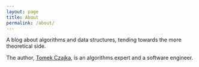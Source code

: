 ```yaml
---
layout: page
title: About
permalink: /about/
---
```

A blog about algorithms and data structures, tending towards the more theoretical side.

The author, [Tomek Czajka](/tczajka), is an algorithms expert and a software engineer.
